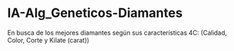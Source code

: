 # IA-Alg_Geneticos-Diamantes
En busca de los mejores diamantes según sus características 4C: (Calidad, Color, Corte y Kilate (carat))
